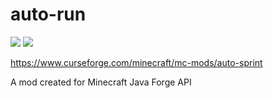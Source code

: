# auto-run 

 [![](http://cf.way2muchnoise.eu/348584.svg)](https://minecraft.curseforge.com/projects/auto-sprint) [![](http://cf.way2muchnoise.eu/versions/348584.svg)](https://minecraft.curseforge.com/projects/auto-sprint)


https://www.curseforge.com/minecraft/mc-mods/auto-sprint

A mod created for Minecraft Java Forge API
